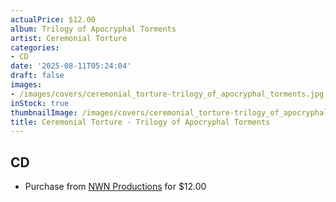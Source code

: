 ```yaml
---
actualPrice: $12.00
album: Trilogy of Apocryphal Torments
artist: Ceremonial Torture
categories:
- CD
date: '2025-08-11T05:24:04'
draft: false
images:
- /images/covers/ceremonial_torture-trilogy_of_apocryphal_torments.jpg
inStock: true
thumbnailImage: /images/covers/ceremonial_torture-trilogy_of_apocryphal_torments-thumb.jpg
title: Ceremonial Torture - Trilogy of Apocryphal Torments
---
```


## CD
* Purchase from [NWN Productions](http://shop.nwnprod.com/index.php?route=product/product&path=93&product_id=46826&sort=pd.name&order=ASC) for $12.00
